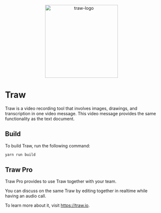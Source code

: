 <p align="center">
<img src="https://resource-prod.traw.io/assets/brand/traw_brand_mark.png" alt="traw-logo" style="width:240px;" />
</p>

# Traw

Traw is a video recording tool that involves images, drawings, and transcription in one video message. This video message provides the same functionality as the text document.

## Build

To build Traw, run the following command:

```bash
yarn run build
```

## Traw Pro

Traw Pro provides to use Traw together with your team.

You can discuss on the same Traw by editing together in realtime while having an audio call.

To learn more about it, visit https://traw.io.
